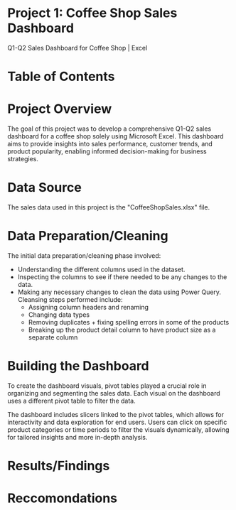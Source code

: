 # Project 1: Coffee Shop Sales Dashboard
Q1-Q2 Sales Dashboard for Coffee Shop | Excel

# Table of Contents 


# Project Overview

The goal of this project was to develop a comprehensive Q1-Q2 sales dashboard for a coffee shop solely using Microsoft Excel. This dashboard aims to provide insights into sales performance, customer trends, and product popularity, enabling informed decision-making for business strategies.

# Data Source

The sales data used in this project is the "CoffeeShopSales.xlsx" file. 

# Data Preparation/Cleaning

The initial data preparation/cleaning phase involved:
- Understanding the different columns used in the dataset.
- Inspecting the columns to see if there needed to be any changes to the data.
- Making any necessary changes to clean the data using Power Query. Cleansing steps performed include:
  - Assigning column headers and renaming  
  - Changing data types
  - Removing duplicates + fixing spelling errors in some of the products
  - Breaking up the product detail column to have product size as a separate column
    
# Building the Dashboard

To create the dashboard visuals, pivot tables played a crucial role in organizing and segmenting the sales data. Each visual on the dashboard uses a different pivot table to filter the data. 

The dashboard includes slicers linked to the pivot tables, which allows for interactivity and data exploration for end users. Users can click on specific product categories or time periods to filter the visuals dynamically, allowing for tailored insights and more in-depth analysis.

# Results/Findings



# Reccomondations 
